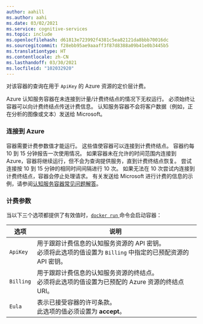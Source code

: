 ```yaml
---
author: aahill
ms.author: aahi
ms.date: 03/02/2021
ms.service: cognitive-services
ms.topic: include
ms.openlocfilehash: d61813e723992f4381c5ea82121da8bbb70016dc
ms.sourcegitcommit: f28ebb95ae9aaaff3f87d8388a09b41e0b3445b5
ms.translationtype: HT
ms.contentlocale: zh-CN
ms.lasthandoff: 03/30/2021
ms.locfileid: "102032920"
---
```

对该容器的查询在用于 `ApiKey` 的 Azure 资源的定价层计费。

Azure 认知服务容器在未连接到计量/计费终结点的情况下无权运行。 必须始终让容器可以向计费终结点传送计费信息。 认知服务容器不会将客户数据（例如，正在分析的图像或文本）发送给 Microsoft。

### <a name="connect-to-azure"></a>连接到 Azure

容器需要计费参数值才能运行。 这些值使容器可以连接到计费终结点。 容器约每 10 到 15 分钟报告一次使用情况。 如果容器未在允许的时间范围内连接到 Azure，容器将继续运行，但不会为查询提供服务，直到计费终结点恢复。 尝试连接按 10 到 15 分钟的相同时间间隔进行 10 次。 如果无法在 10 次尝试内连接到计费终结点，容器会停止处理请求。 有关发送给 Microsoft 进行计费的信息的示例，请参阅[认知服务容器常见问题解答](../articles/cognitive-services/containers/container-faq.yml#how-does-billing-work)。

### <a name="billing-arguments"></a>计费参数

当以下三个选项都提供了有效值时，<a href="https://docs.docker.com/engine/reference/commandline/run/" target="_blank">`docker run` <span class="docon docon-navigate-external x-hidden-focus"></span></a> 命令会启动容器：

| 选项 | 说明 |
|--------|-------------|
| `ApiKey` | 用于跟踪计费信息的认知服务资源的 API 密钥。<br/>必须将此选项的值设置为 `Billing` 中指定的已预配资源的 API 密钥。 |
| `Billing` | 用于跟踪计费信息的认知服务资源的终结点。<br/>必须将此选项的值设置为已预配的 Azure 资源的终结点 URI。|
| `Eula` | 表示已接受容器的许可条款。<br/>此选项的值必须设置为 **accept**。 |
